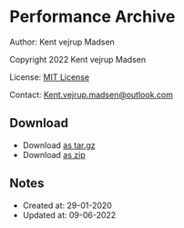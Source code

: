 # Performance Archive
Author: Kent vejrup Madsen


Copyright 2022 Kent vejrup Madsen


License: [MIT License](license.md)


Contact: Kent.vejrup.madsen@outlook.com

## Download
* Download [as tar.gz](https://1drv.ms/u/s!AnVSo6qhoQp5j44rG0V-dvyoxs3r_w)
* Download [as zip](https://1drv.ms/u/s!AnVSo6qhoQp5j49a5woqf6x41OHMYg?e=SgTFxC)


## Notes
* Created at: 29-01-2020
* Updated at: 09-06-2022
